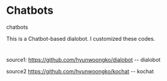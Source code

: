 # Chatbots
chatbots

This is a Chatbot-based dialobot. I customized these codes.
#
source1: https://github.com/hyunwoongko/dialobot  -- dialobot 

source2 https://github.com/hyunwoongko/kochat  -- kochat
